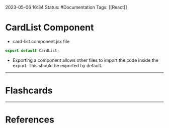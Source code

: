 2023-05-06 16:34
Status: #Documentation 
Tags: [[React]]

# CardList Component

* card-list.component.jsx file

```javascript
export default CardList;
```

* Exporting a component allows other files to import the code inside the export. This should be exported by default.






___
# Flashcards



---
# References
